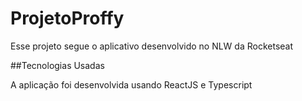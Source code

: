 # ProjetoProffy

Esse projeto segue o aplicativo desenvolvido no NLW da Rocketseat

##Tecnologias Usadas 

A aplicação foi desenvolvida usando ReactJS e Typescript

